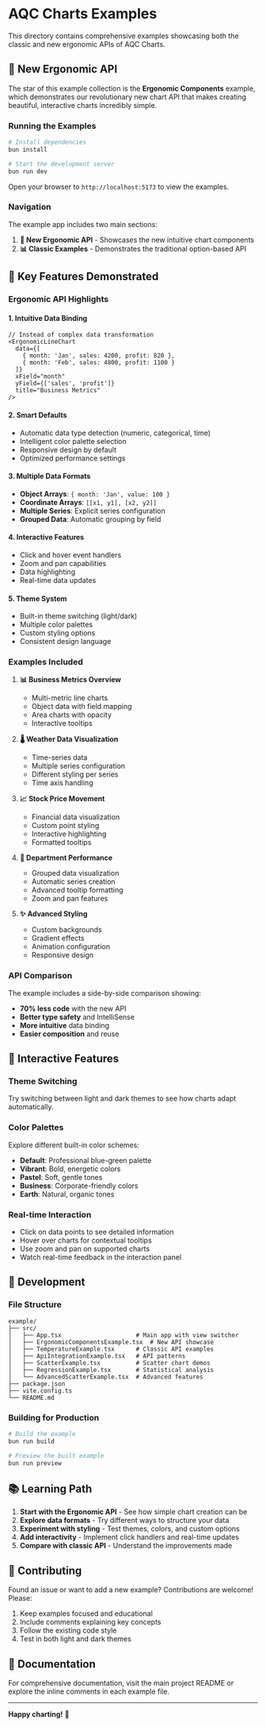 # AQC Charts Examples

This directory contains comprehensive examples showcasing both the classic and new ergonomic APIs of AQC Charts.

## 🚀 New Ergonomic API

The star of this example collection is the **Ergonomic Components** example, which demonstrates our revolutionary new chart API that makes creating beautiful, interactive charts incredibly simple.

### Running the Examples

```bash
# Install dependencies
bun install

# Start the development server
bun run dev
```

Open your browser to `http://localhost:5173` to view the examples.

### Navigation

The example app includes two main sections:

1. **🚀 New Ergonomic API** - Showcases the new intuitive chart components
2. **📊 Classic Examples** - Demonstrates the traditional option-based API

## 🎯 Key Features Demonstrated

### Ergonomic API Highlights

#### 1. **Intuitive Data Binding**
```tsx
// Instead of complex data transformation
<ErgonomicLineChart
  data={[
    { month: 'Jan', sales: 4200, profit: 820 },
    { month: 'Feb', sales: 4800, profit: 1100 }
  ]}
  xField="month"
  yField={['sales', 'profit']}
  title="Business Metrics"
/>
```

#### 2. **Smart Defaults**
- Automatic data type detection (numeric, categorical, time)
- Intelligent color palette selection
- Responsive design by default
- Optimized performance settings

#### 3. **Multiple Data Formats**
- **Object Arrays**: `{ month: 'Jan', value: 100 }`
- **Coordinate Arrays**: `[[x1, y1], [x2, y2]]`
- **Multiple Series**: Explicit series configuration
- **Grouped Data**: Automatic grouping by field

#### 4. **Interactive Features**
- Click and hover event handlers
- Zoom and pan capabilities
- Data highlighting
- Real-time data updates

#### 5. **Theme System**
- Built-in theme switching (light/dark)
- Multiple color palettes
- Custom styling options
- Consistent design language

### Examples Included

1. **📊 Business Metrics Overview**
   - Multi-metric line charts
   - Object data with field mapping
   - Area charts with opacity
   - Interactive tooltips

2. **🌡️ Weather Data Visualization**
   - Time-series data
   - Multiple series configuration
   - Different styling per series
   - Time axis handling

3. **📈 Stock Price Movement**
   - Financial data visualization
   - Custom point styling
   - Interactive highlighting
   - Formatted tooltips

4. **🏢 Department Performance**
   - Grouped data visualization
   - Automatic series creation
   - Advanced tooltip formatting
   - Zoom and pan features

5. **✨ Advanced Styling**
   - Custom backgrounds
   - Gradient effects
   - Animation configuration
   - Responsive design

### API Comparison

The example includes a side-by-side comparison showing:

- **70% less code** with the new API
- **Better type safety** and IntelliSense
- **More intuitive** data binding
- **Easier composition** and reuse

## 🎨 Interactive Features

### Theme Switching
Try switching between light and dark themes to see how charts adapt automatically.

### Color Palettes
Explore different built-in color schemes:
- **Default**: Professional blue-green palette
- **Vibrant**: Bold, energetic colors
- **Pastel**: Soft, gentle tones
- **Business**: Corporate-friendly colors
- **Earth**: Natural, organic tones

### Real-time Interaction
- Click on data points to see detailed information
- Hover over charts for contextual tooltips
- Use zoom and pan on supported charts
- Watch real-time feedback in the interaction panel

## 🔧 Development

### File Structure

```
example/
├── src/
│   ├── App.tsx                     # Main app with view switcher
│   ├── ErgonomicComponentsExample.tsx  # New API showcase
│   ├── TemperatureExample.tsx      # Classic API examples
│   ├── ApiIntegrationExample.tsx   # API patterns
│   ├── ScatterExample.tsx          # Scatter chart demos
│   ├── RegressionExample.tsx       # Statistical analysis
│   └── AdvancedScatterExample.tsx  # Advanced features
├── package.json
├── vite.config.ts
└── README.md
```

### Building for Production

```bash
# Build the example
bun run build

# Preview the built example
bun run preview
```

## 📚 Learning Path

1. **Start with the Ergonomic API** - See how simple chart creation can be
2. **Explore data formats** - Try different ways to structure your data
3. **Experiment with styling** - Test themes, colors, and custom options
4. **Add interactivity** - Implement click handlers and real-time updates
5. **Compare with classic API** - Understand the improvements made

## 🤝 Contributing

Found an issue or want to add a new example? Contributions are welcome! Please:

1. Keep examples focused and educational
2. Include comments explaining key concepts
3. Follow the existing code style
4. Test in both light and dark themes

## 📖 Documentation

For comprehensive documentation, visit the main project README or explore the inline comments in each example file.

---

**Happy charting!** 🎉